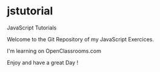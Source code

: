 # jstutorial
JavaScript Tutorials

Welcome to the Git Repository of my JavaScript Exercices.

I'm learning on OpenClassrooms.com

Enjoy and have a great Day !

